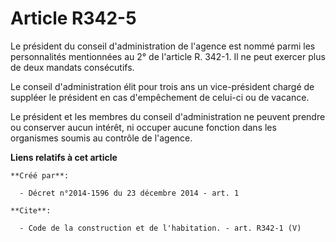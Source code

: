 # Article R342-5

Le président du conseil d'administration de l'agence est nommé parmi les personnalités mentionnées au 2° de l'article R.
342-1. Il ne peut exercer plus de deux mandats consécutifs. 

Le conseil d'administration élit pour trois ans un vice-président chargé de suppléer le président en cas d'empêchement de
celui-ci ou de vacance. 

Le président et les membres du conseil d'administration ne peuvent prendre ou conserver aucun intérêt, ni occuper aucune
fonction dans les organismes soumis au contrôle de l'agence.

**Liens relatifs à cet article**

	**Créé par**:

	  - Décret n°2014-1596 du 23 décembre 2014 - art. 1

	**Cite**:

	  - Code de la construction et de l'habitation. - art. R342-1 (V)
